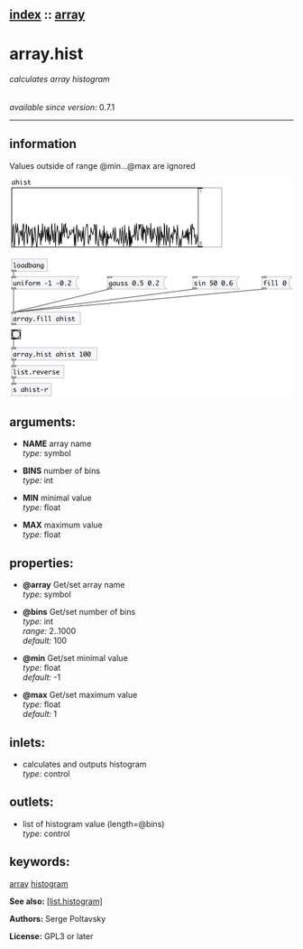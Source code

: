 [index](index.html) :: [array](category_array.html)
---

# array.hist

###### calculates array histogram

*available since version:* 0.7.1

---


## information
Values outside of range @min...@max are ignored



[![example](../examples/img/array.hist.jpg)](../examples/pd/array.hist.pd)



## arguments:

* **NAME**
array name<br>
_type:_ symbol<br>

* **BINS**
number of bins<br>
_type:_ int<br>

* **MIN**
minimal value<br>
_type:_ float<br>

* **MAX**
maximum value<br>
_type:_ float<br>





## properties:

* **@array** 
Get/set array name<br>
_type:_ symbol<br>

* **@bins** 
Get/set number of bins<br>
_type:_ int<br>
_range:_ 2..1000<br>
_default:_ 100<br>

* **@min** 
Get/set minimal value<br>
_type:_ float<br>
_default:_ -1<br>

* **@max** 
Get/set maximum value<br>
_type:_ float<br>
_default:_ 1<br>



## inlets:

* calculates and outputs histogram<br>
_type:_ control



## outlets:

* list of histogram value (length=@bins)<br>
_type:_ control



## keywords:

[array](keywords/array.html)
[histogram](keywords/histogram.html)



**See also:**
[\[list.histogram\]](list.histogram.html)




**Authors:** Serge Poltavsky




**License:** GPL3 or later





